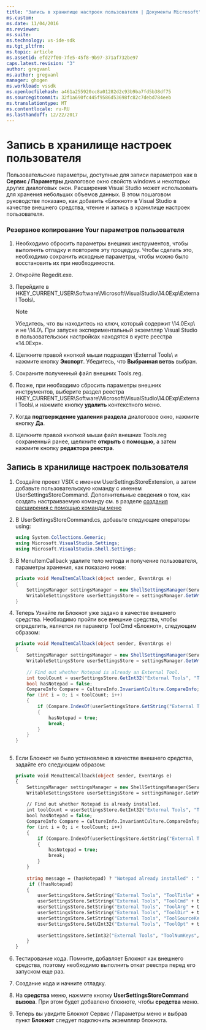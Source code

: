 ```yaml
---
title: "Запись в хранилище настроек пользователя | Документы Microsoft"
ms.custom: 
ms.date: 11/04/2016
ms.reviewer: 
ms.suite: 
ms.technology: vs-ide-sdk
ms.tgt_pltfrm: 
ms.topic: article
ms.assetid: efd27f00-7fe5-45f8-9b97-371af732be97
caps.latest.revision: "3"
author: gregvanl
ms.author: gregvanl
manager: ghogen
ms.workload: vssdk
ms.openlocfilehash: a461a255920cc8a01282d2c93b9ba7fd5b38df75
ms.sourcegitcommit: 32f1a690fc445f9586d53698fc82c7debd784eeb
ms.translationtype: MT
ms.contentlocale: ru-RU
ms.lasthandoff: 12/22/2017
---
```

# <a name="writing-to-the-user-settings-store"></a>Запись в хранилище настроек пользователя
Пользовательские параметры, доступные для записи параметров как в **Сервис / Параметры** диалоговое окно свойств windows и некоторых других диалоговых окон. Расширения Visual Studio может использовать для хранения небольших объемов данных. В этом пошаговом руководстве показано, как добавить «Блокнот» в Visual Studio в качестве внешнего средства, чтение и запись в хранилище настроек пользователя.  
  
### <a name="backing-up-your-user-settings"></a>Резервное копирование Your параметров пользователя  
  
1.  Необходимо сбросить параметры внешних инструментов, чтобы выполнять отладку и повторите эту процедуру. Чтобы сделать это, необходимо сохранить исходные параметры, чтобы можно было восстановить их при необходимости.  
  
2.  Откройте Regedit.exe.  
  
3.  Перейдите в HKEY_CURRENT_USER\Software\Microsoft\VisualStudio\14.0Exp\External Tools\\.  
  
    > [!NOTE]
    >  Убедитесь, что вы находитесь на ключ, который содержит \14.0Exp\ и не \14.0\\. При запуске экспериментальный экземпляр Visual Studio в пользовательских настройках находятся в кусте реестра «14.0Exp».  
  
4.  Щелкните правой кнопкой мыши подраздел \External Tools\ и нажмите кнопку **Экспорт**. Убедитесь, что **Выбранная ветвь** выбран.  
  
5.  Сохраните полученный файл внешних Tools.reg.  
  
6.  Позже, при необходимо сбросить параметры внешних инструментов, выберите раздел реестра HKEY_CURRENT_USER\Software\Microsoft\VisualStudio\14.0Exp\External Tools\ и нажмите кнопку **удалить** контекстного меню.  
  
7.  Когда **подтверждение удаления раздела** диалоговое окно, нажмите кнопку **Да**.  
  
8.  Щелкните правой кнопкой мыши файл внешних Tools.reg сохраненный ранее, щелкните **открыть с помощью**, а затем нажмите кнопку **редактора реестра**.  
  
## <a name="writing-to-the-user-settings-store"></a>Запись в хранилище настроек пользователя  
  
1.  Создайте проект VSIX с именем UserSettingsStoreExtension, а затем добавьте пользовательскую команду с именем UserSettingsStoreCommand. Дополнительные сведения о том, как создать настраиваемую команду см. в разделе [создания расширения с помощью команды меню](../extensibility/creating-an-extension-with-a-menu-command.md)  
  
2.  В UserSettingsStoreCommand.cs, добавьте следующие операторы using:  
  
    ```csharp  
    using System.Collections.Generic;  
    using Microsoft.VisualStudio.Settings;  
    using Microsoft.VisualStudio.Shell.Settings;  
    ```  
  
3.  В MenuItemCallback удалите тело метода и получение пользователя, параметры хранения, как показано ниже:  
  
    ```csharp  
    private void MenuItemCallback(object sender, EventArgs e)  
    {  
        SettingsManager settingsManager = new ShellSettingsManager(ServiceProvider);  
        WritableSettingsStore userSettingsStore = settingsManager.GetWritableSettingsStore(SettingsScope.UserSettings);  
    }  
    ```  
  
4.  Теперь Узнайте ли Блокнот уже задано в качестве внешнего средства. Необходимо пройти все внешние средства, чтобы определить, является ли параметр ToolCmd «Блокнот», следующим образом:  
  
    ```csharp  
    private void MenuItemCallback(object sender, EventArgs e)  
    {  
        SettingsManager settingsManager = new ShellSettingsManager(ServiceProvider);  
        WritableSettingsStore userSettingsStore = settingsManager.GetWritableSettingsStore(SettingsScope.UserSettings);  
  
        // Find out whether Notepad is already an External Tool.  
        int toolCount = userSettingsStore.GetInt32("External Tools", "ToolNumKeys");  
        bool hasNotepad = false;  
        CompareInfo Compare = CultureInfo.InvariantCulture.CompareInfo;  
        for (int i = 0; i < toolCount; i++)  
        {  
            if (Compare.IndexOf(userSettingsStore.GetString("External Tools", "ToolCmd" + i), "Notepad", CompareOptions.IgnoreCase) >= 0)  
            {  
                hasNotepad = true;  
                break;  
            }  
        }  
    }  
  
    ```  
  
5.  Если Блокнот не было установлено в качестве внешнего средства, задайте его следующим образом:  
  
    ```vb  
    private void MenuItemCallback(object sender, EventArgs e)  
    {  
        SettingsManager settingsManager = new ShellSettingsManager(ServiceProvider);  
        WritableSettingsStore userSettingsStore = settingsManager.GetWritableSettingsStore(SettingsScope.UserSettings);  
  
        // Find out whether Notepad is already installed.  
        int toolCount = userSettingsStore.GetInt32("External Tools", "ToolNumKeys");  
        bool hasNotepad = false;  
        CompareInfo Compare = CultureInfo.InvariantCulture.CompareInfo;  
        for (int i = 0; i < toolCount; i++)  
        {  
            if (Compare.IndexOf(userSettingsStore.GetString("External Tools", "ToolCmd" + i), "Notepad", CompareOptions.IgnoreCase) >= 0)  
            {  
                hasNotepad = true;  
                break;  
            }  
        }  
  
        string message = (hasNotepad) ? "Notepad already installed" : "Installing Notepad";  
         if (!hasNotepad)  
        {  
            userSettingsStore.SetString("External Tools", "ToolTitle" + toolCount, "&Notepad");  
            userSettingsStore.SetString("External Tools", "ToolCmd" + toolCount, "C:\\Windows\\notepad.exe");  
            userSettingsStore.SetString("External Tools", "ToolArg" + toolCount, "");  
            userSettingsStore.SetString("External Tools", "ToolDir" + toolCount, "$(ProjectDir)");  
            userSettingsStore.SetString("External Tools", "ToolSourceKey" + toolCount, "");  
            userSettingsStore.SetUInt32("External Tools", "ToolOpt" + toolCount, 0x00000011);  
  
            userSettingsStore.SetInt32("External Tools", "ToolNumKeys", toolCount + 1);  
        }  
    }  
    ```  
  
6.  Тестирование кода. Помните, добавляет Блокнот как внешнего средства, поэтому необходимо выполнить откат реестра перед его запуском еще раз.  
  
7.  Создание кода и начните отладку.  
  
8.  На **средства** меню, нажмите кнопку **UserSettingsStoreCommand вызова**. При этом будет добавлено блокноте, чтобы **средства** меню.  
  
9. Теперь вы увидите Блокнот Сервис / Параметры меню и выбрав пункт **Блокнот** следует подключить экземпляр блокнота.